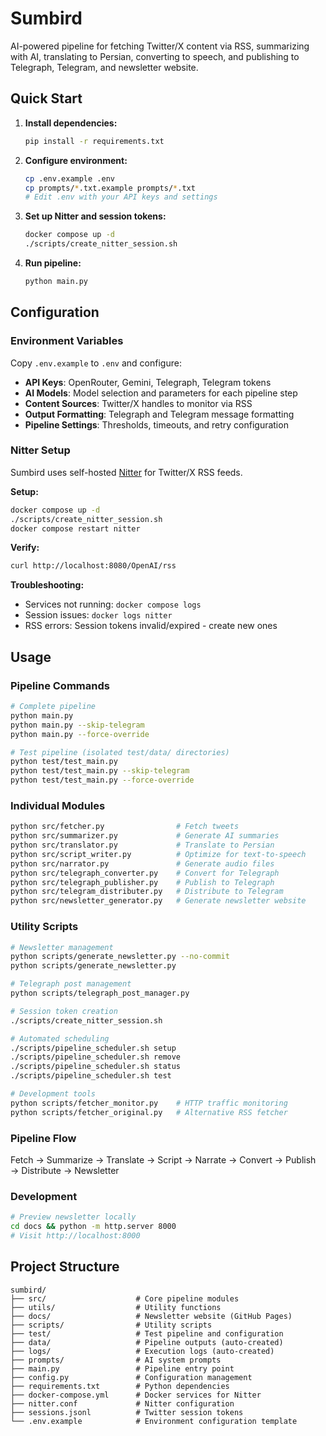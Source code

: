 # Sumbird

AI-powered pipeline for fetching Twitter/X content via RSS, summarizing with AI, translating to Persian, converting to speech, and publishing to Telegraph, Telegram, and newsletter website.

## Quick Start

1. **Install dependencies:**
   ```bash
   pip install -r requirements.txt
   ```

2. **Configure environment:**
   ```bash
   cp .env.example .env
   cp prompts/*.txt.example prompts/*.txt
   # Edit .env with your API keys and settings
   ```

3. **Set up Nitter and session tokens:**
   ```bash
   docker compose up -d
   ./scripts/create_nitter_session.sh
   ```

4. **Run pipeline:**
   ```bash
   python main.py
   ```

## Configuration

### Environment Variables
Copy `.env.example` to `.env` and configure:

- **API Keys**: OpenRouter, Gemini, Telegraph, Telegram tokens
- **AI Models**: Model selection and parameters for each pipeline step  
- **Content Sources**: Twitter/X handles to monitor via RSS
- **Output Formatting**: Telegraph and Telegram message formatting
- **Pipeline Settings**: Thresholds, timeouts, and retry configuration

### Nitter Setup
Sumbird uses self-hosted [Nitter](https://github.com/zedeus/nitter) for Twitter/X RSS feeds.

**Setup:**
```bash
docker compose up -d
./scripts/create_nitter_session.sh
docker compose restart nitter
```

**Verify:**
```bash
curl http://localhost:8080/OpenAI/rss
```

**Troubleshooting:**
- Services not running: `docker compose logs`
- Session issues: `docker logs nitter`
- RSS errors: Session tokens invalid/expired - create new ones

## Usage

### Pipeline Commands
```bash
# Complete pipeline
python main.py
python main.py --skip-telegram
python main.py --force-override

# Test pipeline (isolated test/data/ directories)
python test/test_main.py
python test/test_main.py --skip-telegram
python test/test_main.py --force-override
```

### Individual Modules
```bash
python src/fetcher.py                # Fetch tweets
python src/summarizer.py             # Generate AI summaries
python src/translator.py             # Translate to Persian
python src/script_writer.py          # Optimize for text-to-speech
python src/narrator.py               # Generate audio files
python src/telegraph_converter.py    # Convert for Telegraph
python src/telegraph_publisher.py    # Publish to Telegraph
python src/telegram_distributer.py   # Distribute to Telegram
python src/newsletter_generator.py   # Generate newsletter website
```

### Utility Scripts
```bash
# Newsletter management
python scripts/generate_newsletter.py --no-commit
python scripts/generate_newsletter.py

# Telegraph post management
python scripts/telegraph_post_manager.py

# Session token creation
./scripts/create_nitter_session.sh

# Automated scheduling
./scripts/pipeline_scheduler.sh setup
./scripts/pipeline_scheduler.sh remove
./scripts/pipeline_scheduler.sh status
./scripts/pipeline_scheduler.sh test

# Development tools
python scripts/fetcher_monitor.py    # HTTP traffic monitoring
python scripts/fetcher_original.py   # Alternative RSS fetcher
```

### Pipeline Flow
Fetch → Summarize → Translate → Script → Narrate → Convert → Publish → Distribute → Newsletter

### Development
```bash
# Preview newsletter locally
cd docs && python -m http.server 8000
# Visit http://localhost:8000
```

## Project Structure

```
sumbird/
├── src/                    # Core pipeline modules
├── utils/                  # Utility functions  
├── docs/                   # Newsletter website (GitHub Pages)
├── scripts/                # Utility scripts
├── test/                   # Test pipeline and configuration
├── data/                   # Pipeline outputs (auto-created)
├── logs/                   # Execution logs (auto-created)
├── prompts/                # AI system prompts
├── main.py                 # Pipeline entry point
├── config.py               # Configuration management
├── requirements.txt        # Python dependencies
├── docker-compose.yml      # Docker services for Nitter
├── nitter.conf             # Nitter configuration
├── sessions.jsonl          # Twitter session tokens
└── .env.example            # Environment configuration template
```